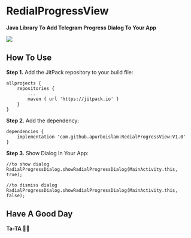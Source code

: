 # RedialProgressView
**Java Library To Add Telegram Progress Dialog To Your App**


[![](https://jitpack.io/v/apurboislam/RedialProgressView.svg)](https://jitpack.io/#apurboislam/RedialProgressView)

## How To Use
**Step 1.** Add the JitPack repository to your build file:
```
allprojects {
	repositories {
		...
		maven { url 'https://jitpack.io' }
	}
}
```

**Step 2.** Add the dependency:
```
dependencies {
	implementation 'com.github.apurboislam:RedialProgressView:V1.0'
}
```

**Step 3.** Show Dialog In Your App:
```
//to show dialog
RadialProgressDialog.showRadialProgressDialog(MainActivity.this, true);

//to dismiss dialog
RadialProgressDialog.showRadialProgressDialog(MainActivity.this, false);
```

## Have A Good Day

**Ta-TA 👋🏻**
